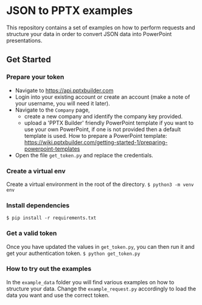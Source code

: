 # JSON to PPTX examples
This repository contains a set of examples on how to perform requests and structure your data in order to convert JSON data into PowerPoint presentations.

## Get Started

### Prepare your token
- Navigate to https://api.pptxbuilder.com 
- Login into your existing account or create an account (make a note of your username, you will need it later).
- Navigate to the `Company` page, 
     - create a new company and identify the company key provided.
     - upload a 'PPTX Builder' friendly PowerPoint template if you want to use your own PowerPoint, if one is not provided then a default template is used. How to prepare a PowerPoint template: https://wiki.pptxbuilder.com/getting-started-1/preparing-powerpoint-templates
- Open the file `get_token.py` and replace the credentials.

### Create a virtual env
Create a virtual environment in the root of the directory.
``` $ python3 -m venv env ```

### Install dependencies
``` $ pip install -r requirements.txt ```

### Get a valid token
Once you have updated the values in `get_token.py`, you can then run it and get your authentication token.
``` $ python get_token.py ```

### How to try out the examples
In the `example_data` folder you will find various examples on how to structure your data. Change the `example_request.py` accordingly to load the data you want and use the correct token.



